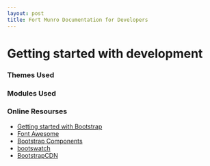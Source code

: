 ```yaml
---
layout: post
title: Fort Munro Documentation for Developers
---
```


<html>
<head>
    <title>{{ page.title }}</title>
</head>
<body> 
<h1> Getting started with development</h1>
    <h3>Themes Used</h3>
    <h3>Modules Used</h3>
    <h3>Online Resourses</h3>
    <ul>
      <li><a href="https://getbootstrap.com/docs/4.0/getting-started/introduction/">Getting started with Bootstrap</a></li>
      <li><a href="https://fontawesome.com/">Font Awesome</a></li>
      <li><a href="https://getbootstrap.com/docs/4.0/components/">Bootstrap Components</a></li>
      <li><a href="https://bootswatch.com/">bootswatch</a></li>
      <li><a href="https://www.bootstrapcdn.com/">BootstrapCDN</a></li>
  </ul>
</body>
</html>
